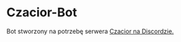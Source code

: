 # Czacior-Bot
Bot stworzony na potrzebę serwera [Czacior na Discordzie.](https://discord.gg/Gew6cRE)
